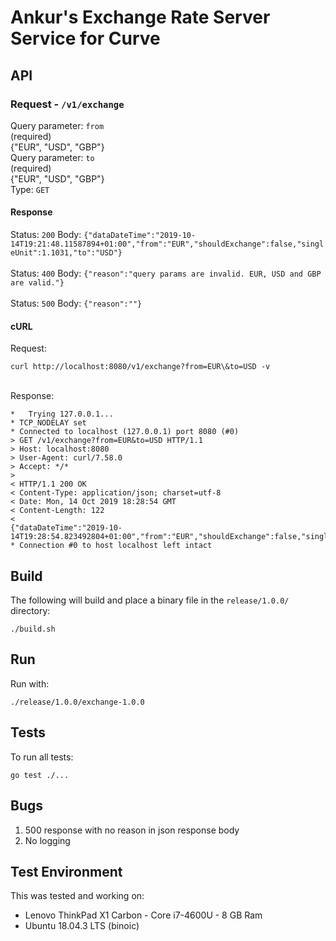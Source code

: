 # Ankur's Exchange Rate Server Service for Curve

## API

### Request - `/v1/exchange`
Query parameter: `from`
<br />
(required)
<br />
{"EUR", "USD", "GBP"}
<br />
Query parameter: `to`
<br />
(required)
<br />
{"EUR", "USD", "GBP"}
<br />
Type: `GET`

#### Response
Status: `200`
Body: `{"dataDateTime":"2019-10-14T19:21:48.11587894+01:00","from":"EUR","shouldExchange":false,"singleUnit":1.1031,"to":"USD"}`
<br />
<br />
Status: `400`
Body: `{"reason":"query params are invalid. EUR, USD and GBP are valid."}`
<br />
<br />
Status: `500`
Body: `{"reason":""}`

#### cURL

Request:
<br />

```
curl http://localhost:8080/v1/exchange?from=EUR\&to=USD -v
```

<br />
Response:
<br />

```
*   Trying 127.0.0.1...
* TCP_NODELAY set
* Connected to localhost (127.0.0.1) port 8080 (#0)
> GET /v1/exchange?from=EUR&to=USD HTTP/1.1
> Host: localhost:8080
> User-Agent: curl/7.58.0
> Accept: */*
> 
< HTTP/1.1 200 OK
< Content-Type: application/json; charset=utf-8
< Date: Mon, 14 Oct 2019 18:28:54 GMT
< Content-Length: 122
< 
{"dataDateTime":"2019-10-14T19:28:54.823492804+01:00","from":"EUR","shouldExchange":false,"singleUnit":1.1031,"to":"USD"}
* Connection #0 to host localhost left intact
```

## Build

The following will build and place a binary file in the `release/1.0.0/` directory:

```
./build.sh
```

## Run

Run with:

```
./release/1.0.0/exchange-1.0.0
```

## Tests

To run all tests:

```
go test ./...
```

## Bugs

1. 500 response with no reason in json response body
2. No logging

## Test Environment

This was tested and working on:

 - Lenovo ThinkPad X1 Carbon - Core i7-4600U - 8 GB Ram
 - Ubuntu 18.04.3 LTS (binoic)
